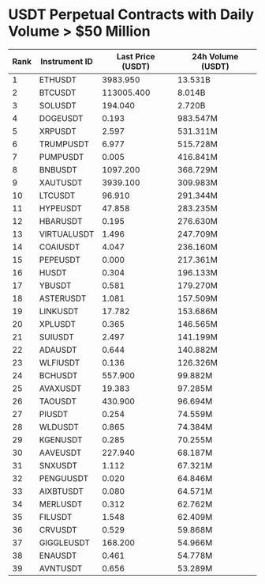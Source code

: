 # USDT Perpetual Contracts with Daily Volume > $50 Million

| Rank | Instrument ID | Last Price (USDT) | 24h Volume (USDT) |
|------|---------------|-------------------|-------------------|
| 1 | ETHUSDT | 3983.950 | 13.531B |
| 2 | BTCUSDT | 113005.400 | 8.014B |
| 3 | SOLUSDT | 194.040 | 2.720B |
| 4 | DOGEUSDT | 0.193 | 983.547M |
| 5 | XRPUSDT | 2.597 | 531.311M |
| 6 | TRUMPUSDT | 6.977 | 515.728M |
| 7 | PUMPUSDT | 0.005 | 416.841M |
| 8 | BNBUSDT | 1097.200 | 368.729M |
| 9 | XAUTUSDT | 3939.100 | 309.983M |
| 10 | LTCUSDT | 96.910 | 291.344M |
| 11 | HYPEUSDT | 47.858 | 283.235M |
| 12 | HBARUSDT | 0.195 | 276.630M |
| 13 | VIRTUALUSDT | 1.496 | 247.709M |
| 14 | COAIUSDT | 4.047 | 236.160M |
| 15 | PEPEUSDT | 0.000 | 217.361M |
| 16 | HUSDT | 0.304 | 196.133M |
| 17 | YBUSDT | 0.581 | 179.270M |
| 18 | ASTERUSDT | 1.081 | 157.509M |
| 19 | LINKUSDT | 17.782 | 153.686M |
| 20 | XPLUSDT | 0.365 | 146.565M |
| 21 | SUIUSDT | 2.497 | 141.199M |
| 22 | ADAUSDT | 0.644 | 140.882M |
| 23 | WLFIUSDT | 0.136 | 126.326M |
| 24 | BCHUSDT | 557.900 | 99.882M |
| 25 | AVAXUSDT | 19.383 | 97.285M |
| 26 | TAOUSDT | 430.900 | 96.694M |
| 27 | PIUSDT | 0.254 | 74.559M |
| 28 | WLDUSDT | 0.865 | 74.384M |
| 29 | KGENUSDT | 0.285 | 70.255M |
| 30 | AAVEUSDT | 227.940 | 68.187M |
| 31 | SNXUSDT | 1.112 | 67.321M |
| 32 | PENGUUSDT | 0.020 | 64.846M |
| 33 | AIXBTUSDT | 0.080 | 64.571M |
| 34 | MERLUSDT | 0.312 | 62.762M |
| 35 | FILUSDT | 1.548 | 62.409M |
| 36 | CRVUSDT | 0.529 | 59.868M |
| 37 | GIGGLEUSDT | 168.200 | 54.966M |
| 38 | ENAUSDT | 0.461 | 54.778M |
| 39 | AVNTUSDT | 0.656 | 53.289M |

